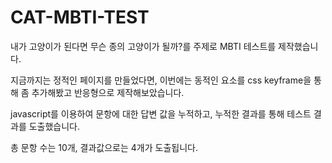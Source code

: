 # CAT-MBTI-TEST

내가 고양이가 된다면 무슨 종의 고양이가 될까?를 주제로 MBTI 테스트를 제작했습니다.

지금까지는 정적인 페이지를 만들었다면, 
이번에는 동적인 요소를 css keyframe을 통해 좀 추가해봤고 반응형으로 제작해보았습니다.

javascript를 이용하여 문항에 대한 답변 값을 누적하고, 누적한 결과를 통해 테스트 결과를 도출했습니다.

총 문항 수는 10개, 결과값으로는 4개가 도출됩니다.
